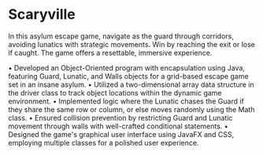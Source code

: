 # Scaryville
 In this asylum escape game, navigate as the guard through corridors, avoiding lunatics with strategic movements. Win by reaching the exit or lose if caught. The game offers a resettable, immersive experience.

• Developed an Object-Oriented program with encapsulation using Java, featuring Guard, Lunatic, and Walls objects for a grid-based escape game set in an insane asylum.
• Utilized a two-dimensional array data structure in the driver class to track object locations within the dynamic game environment.
• Implemented logic where the Lunatic chases the Guard if they share the same row or column, or else moves randomly using the
Math class.
• Ensured collision prevention by restricting Guard and Lunatic movement through walls with well-crafted conditional statements.
• Designed the game's graphical user interface using JavaFX and CSS, employing multiple classes for a polished user experience.
